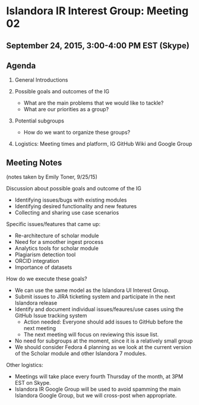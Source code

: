 # Islandora IR Interest Group: Meeting 02

## September 24, 2015, 3:00-4:00 PM EST (Skype)

## Agenda

1. General Introductions

2. Possible goals and outcomes of the IG
    * What are the main problems that we would like to tackle?
    * What are our priorities as a group?

3. Potential subgroups
    * How do we want to organize these groups? 

4. Logistics: Meeting times and platform, IG GitHub Wiki and Google Group

## Meeting Notes

(notes taken by Emily Toner, 9/25/15)

Discussion about possible goals and outcome of the IG

* Identifying issues/bugs with existing modules
* Identifying desired functionality and new features
* Collecting and sharing use case scenarios

Specific issues/features that came up: 

* Re-architecture of scholar module
* Need for a smoother ingest process
* Analytics tools for scholar module
* Plagiarism detection tool
* ORCID integration
* Importance of datasets

How do we execute these goals? 

* We can use the same model as the Islandora UI Interest Group. 
* Submit issues to JIRA ticketing system and participate in the next Islandora release
* Identify and document individual issues/feaures/use cases using the GitHub Issue tracking system
	* Action needed: Everyone should add issues to GitHub before the next meeting
	* The next meeting will focus on reviewing this issue list. 
* No need for subgroups at the moment, since it is a relatively small group
* We should consider Fedora 4 planning as we look at the current version of the Scholar module and other Islandora 7 modules. 

Other logistics: 
* Meetings will take place every fourth Thursday of the month, at 3PM EST on Skype. 
* Islandora IR Google Group will be used to avoid spamming the main Islandora Google Group, but we will cross-post when appropriate.
